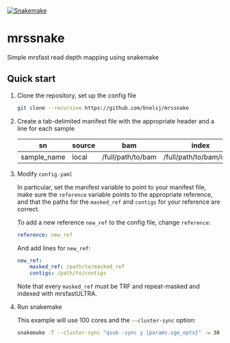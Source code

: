 [![Snakemake](https://img.shields.io/badge/snakemake-≥3.5.4-brightgreen.svg?style=flat-square)](http://snakemake.bitbucket.org)

# mrssnake
Simple mrsfast read depth mapping using snakemake

## Quick start
1. Clone the repository, set up the config file

   ```bash
   git clone --recursive https://github.com/bnelsj/mrssnake
   ```
2. Create a tab-delimited manifest file with the appropriate header and a line for each sample

   | sn | source | bam | index |
   | --- | ------ | --- | ----- |
   | sample_name  |  local | /full/path/to/bam | /full/path/to/bam/index |

3. Modify `config.yaml`

   In particular, set the manifest variable to point to your manifest file, 
   make sure the `reference` variable points to the appropriate reference, 
   and that the paths for the `masked_ref` and `contigs` for your reference are correct.
   
   To add a new reference `new_ref` to the config file, change `reference`:
   ```yaml
   reference: new_ref
   ```
   And add lines for `new_ref`:
   ```yaml
   new_ref:
       masked_ref: /path/to/masked_ref
       contigs: /path/to/contigs
   ```
   Note that every `masked_ref` must be TRF and repeat-masked and indexed with mrsfastULTRA.
   
4. Run snakemake

   This example will use 100 cores and the `--cluster-sync` option:
   ```bash
   snakemake -T --cluster-sync "qsub -sync y {params.sge_opts}" -w 30 -j 100
   ```


